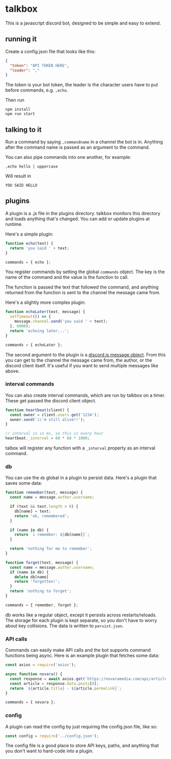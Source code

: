 # talkbox
This is a javascript discord bot, designed to be simple and easy to extend.

## running it
Create a config.json file that looks like this:

```json
{
  "token": "API TOKEN HERE",
  "leader": ","
}
```

The token is your bot token, the leader is the character users have to put before commands, e.g. `,echo`.

Then run

    npm install
    npm run start

## talking to it
Run a command by saying `,commandname` in a channel the bot is in. Anything after the command name is passed as an argument to the command.

You can also pipe commands into one another, for example:

    ,echo hello | uppercase

Will result in

    YOU SAID HELLO

## plugins
A plugin is a .js file in the plugins directory. talkbox monitors this directory and loads anything that's changed. You can add or update plugins at runtime.

Here's a simple plugin:

```js
function echo(text) {
  return 'you said ' + text;
}

commands = { echo };
```

You register commands by setting the global `commands` object. The key is the name of the command and the value is the function to call.

The function is passed the text that followed the command, and anything returned from the function is sent to the channel the message came from.

Here's a slightly more complex plugin:

```js
function echoLater(text, message) {
  setTimeout(() => {
    message.channel.send('you said ' + text);
  }, 6000);
  return 'echoing later...';
}

commands = { echoLater };
```

The second argument to the plugin is a [discord.js message object](https://discord.js.org/#/docs/main/stable/class/Message). From this you can get to the channel the message came from, the author, or the discord client itself. It's useful if you want to send multiple messages like above.

### interval commands
You can also create interval commands, which are run by talkbox on a timer. These get passed the discord client object.

```js
function heartbeat(client) {
  const owner = client.users.get('1234');
  owner.send('i\'m still alive!!');
}

// interval is in ms, so this is every hour
heartbeat._interval = 60 * 60 * 1000;
```

talbox will register any function with a `_interval` property as an interval command.

### db
You can use the `db` global in a plugin to persist data. Here's a plugin that saves some data:

```js
function remember(text, message) {
  const name = message.author.username;

  if (text && text.length > 0) {
    db[name] = text;
    return 'ok, remembered';
  }

  if (name in db) {
    return `i remember: ${db[name]}`;
  }

  return 'nothing for me to remember';
}

function forget(text, message) {
  const name = message.author.username;
  if (name in db) {
    delete db[name]
    return 'forgotten!';
  }
  return 'nothing to forget';
}

commands = { remember, forget };

```

db works like a regular object, except it persists across restarts/reloads. The storage for each plugin is kept separate, so you don't have to worry about key collisions. The data is written to `persist.json`.

### API calls
Commands can easily make API calls and the bot supports command functions being async. Here is an example plugin that fetches some data:

```js
const axios = require('axios');

async function novara() {
  const response = await axios.get('https://novaramedia.com/api/articles/');
  const article = response.data.posts[0];
  return `${article.title} - ${article.permalink}`;
}

commands = { novara };
```

### config
A plugin can read the config by just requiring the config.json file, like so:

```js
const config = require('../config.json');
```

The config file is a good place to store API keys, paths, and anything that you don't want to hard-code into a plugin.